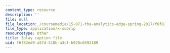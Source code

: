```yaml
---
content_type: resource
description: ''
file: null
file_location: /coursemedia/15-071-the-analytics-edge-spring-2017/f6f82ed9a57d518ba3cfb928c6592189_WYrDTn37m-I.vtt
file_type: application/x-subrip
resourcetype: Other
title: 3play caption file
uid: f6f82ed9-a57d-518b-a3cf-b928c6592189
---
```

